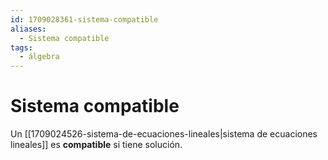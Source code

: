 ```yaml
---
id: 1709028361-sistema-compatible
aliases:
  - Sistema compatible
tags:
  - álgebra
---
```


# Sistema compatible

Un [[1709024526-sistema-de-ecuaciones-lineales|sistema de ecuaciones lineales]] es **compatible** si tiene solución.
